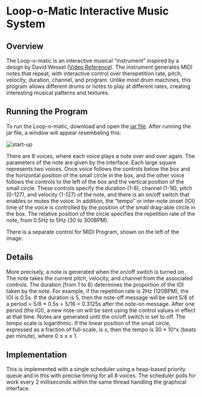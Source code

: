 Loop-o-Matic Interactive Music System
=====================================
Overview
--------
The Loop-o-matic is an interactive musical “instrument” inspired by a design by David Wessel ([Video Reference](http://www.youtube.com/watch?v=q_mtCZqN0Ms)). The instrument generates MIDI notes that repeat, with interactive control over therepetition rate, pitch, velocity, duration, channel, and program. Unlike most drum machines, this program allows different drums or notes to play at different rates, creating interesting musical patterns and textures.

Running the Program
-------------------
To run the Loop-o-matic, download and open the [jar file](https://github.com/downloads/kverrier/Loop-o-matic-Interactive-Music-System/loop-o-matic.jar). After running the jar file, a window will appear resembeling this:

![start-up](http://i.imgur.com/RHC14.png)

There are 8 voices, where each voice plays a note over and over again. The parameters of the note are given by the interface. Each large square represents two voices. Once voice follows the controls below the box and the horizontal position of the small circle in the box, and the other voice follows the controls to the left of the box and the vertical position of the small circle. These controls specify the duration (1-8), channel (1-16), pitch (0-127), and velocity (1-127) of the note, and there is an on/off switch that enables or mutes the voice. In addition, the “tempo” or inter-note onset (IOI) time of the voice is controlled by the position of the small drag-able circle in the box. The relative position of the circle specifies the repetition rate of the note, from 0.5Hz to 5Hz (30 to 300BPM).

There is a separate control for MIDI Program, shown on the left of the image.


Details
-------
More precisely, a note is generated when the on/off switch is turned on. The note takes the current pitch, velocity, and channel from the associated controls. The duration (from 1 to 8) determines the proportion of the IOI taken by the note. For example, if the repetition rate is 2Hz (120BPM), the IOI is 0.5s. If the duration is 5, then the note-off message will be sent 5/8 of a period = 5/8 * 0.5s = 5/16 = 0.3125s after the note-on message. After one period (the IOI), a new note-on will be sent using the control values in effect at that time. Notes are generated until the on/off switch is set to off. The tempo scale is logarithmic. If the linear position of the small circle, expressed as a fraction of full-scale, is x, then the tempo is 30 * 10^x (beats per minute), where 0 ≤ x ≤ 1. 

Implementation
--------------
This is implemented with a single scheduler using a heap-based priority queue and in this with precise timing for all 8 voices.  The scheduler polls for work every 2 milliseconds within the same thread handling the graphical interface.
